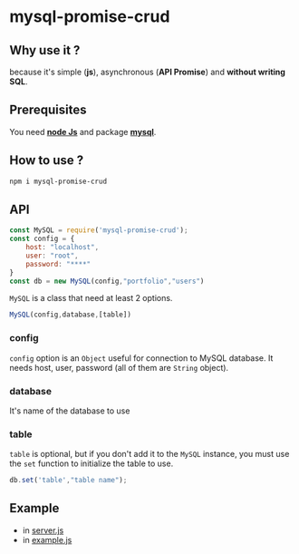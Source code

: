 # mysql-promise-crud

## Why use it ?

because it's simple (**js**), asynchronous (**API Promise**) and **without writing SQL**.

## Prerequisites
You need **[node Js](https://nodejs.org/en/)** and package **[mysql](https://www.npmjs.com/package/mysql)**.

## How to use ?

```sh
npm i mysql-promise-crud
```

## API

```js
const MySQL = require('mysql-promise-crud');
const config = {
	host: "localhost",
	user: "root",
	password: "****"
}
const db = new MySQL(config,"portfolio","users")
```

`MySQL` is a class that need at least 2 options.

```js
MySQL(config,database,[table])
```` 

### config

`config` option is an `Object` useful for connection to MySQL database. It needs host, user, password (all of them are `String` object).

### database

It's name of the database to use

### table

`table`  is optional, but if you don't add it to the `MySQL` instance, you must use the `set` function to initialize the table to use.


```js
db.set('table',"table name");
```

## Example

- in [server.js](./example/server.js)
- in [example.js](./example/example.js)
